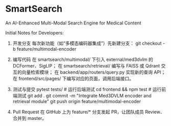 # SmartSearch
An AI-Enhanced Multi-Modal Search Engine for Medical Content

Initial Notes for Developers: 

1. 开发分支
每次新功能（如“多模态编码器集成”）先新建分支：
git checkout -b feature/multimodal-encoder

2. 编写代码
在 smartsearch/multimodal/ 下引入 external/med3dvlm 的 DCFormer、SigLIP；
在 smartsearch/retrieval/ 编写与 FAISS 或 Qdrant 交互的向量检索模块；
在 backend/app/routers/query.py 实现新的查询 API；
在 frontend/src/pages/ 下编写对应的页面，调用后端接口。

3. 测试与提交
pytest tests/        # 运行后端测试
cd frontend && npm test   # 运行前端测试
git add .
git commit -m "Integrate Med3DVLM encoder and retrieval module"
git push origin feature/multimodal-encoder

4. Pull Request
在 GitHub 上为 feature/* 分支发起 PR，让团队成员 Review、合并到 master。


